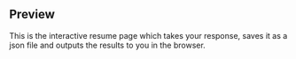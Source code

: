 

## Preview

This is the interactive resume page which takes your response, saves it as a json file and outputs the results to you in the browser.